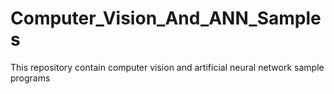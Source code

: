 # Computer_Vision_And_ANN_Samples
This repository contain computer vision and artificial neural network sample programs
